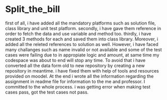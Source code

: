 # Split_the_bill
first of all, i have added all the mandatory platforms such as solution file, class library and unit test platform.
secondly, i have gave them reference in order to fetch the data and use variable and method too.
thirdly, i have created 3 methods for each and saved them into class library.
Moreover, i added all the releted references to solution as well.
However, i have faced many challanges such as name invalid or not available and some of the test cases were failing due to in appropiate logic and amount, at same time my codespace was about to end will stop any time.
To avoid that i have converted all the data form old to new repository by creating a new repository in meantime.
i have fixed them with help of tools and resources provided on moodel.
At the end i wrote all the information regarding the assignment in readme file for information to the me and professor.
I committed to the whole process.
i was getting error when making test cases pass, got the test cases not pass. 
